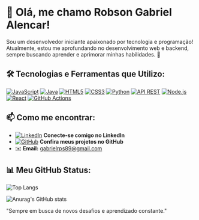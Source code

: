 # 👋 Olá, me chamo Robson Gabriel Alencar!

Sou um desenvolvedor iniciante apaixonado por tecnologia e programação! Atualmente, estou me aprofundando no desenvolvimento web e backend, sempre buscando aprender e aprimorar minhas habilidades. 🚀

## 🛠️ Tecnologias e Ferramentas que Utilizo:

[![JavaScript](https://img.shields.io/badge/-JavaScript-F7DF1E?style=flat-square&logo=javascript&logoColor=black)](https://developer.mozilla.org/pt-BR/docs/Web/JavaScript)
[![Java](https://img.shields.io/badge/-Java-007396?style=flat-square&logo=java&logoColor=white)](https://docs.oracle.com/en/java/)
[![HTML5](https://img.shields.io/badge/-HTML5-E34F26?style=flat-square&logo=html5&logoColor=white)](https://developer.mozilla.org/pt-BR/docs/Web/HTML)
[![CSS3](https://img.shields.io/badge/-CSS3-1572B6?style=flat-square&logo=css3&logoColor=white)](https://developer.mozilla.org/pt-BR/docs/Web/CSS)
[![Python](https://img.shields.io/badge/-Python-3776AB?style=flat-square&logo=python&logoColor=white)](https://www.python.org/doc/)
[![API REST](https://img.shields.io/badge/-API%20REST-FF6F00?style=flat-square&logo=api)](https://restfulapi.net/)
[![Node.js](https://img.shields.io/badge/-Node.js-339933?style=flat-square&logo=node.js&logoColor=white)](https://nodejs.org/en/docs/)
[![React](https://img.shields.io/badge/-React-61DAFB?style=flat-square&logo=react&logoColor=black)](https://reactjs.org/docs/getting-started.html)
[![GitHub Actions](https://img.shields.io/badge/-GitHub%20Actions-2088FF?style=flat-square&logo=github-actions&logoColor=white)](https://docs.github.com/en/actions)

## 📫 Como me encontrar:

- [![LinkedIn](https://img.shields.io/badge/-LinkedIn-0A66C2?style=flat-square&logo=linkedin&logoColor=white)](https://www.linkedin.com/in/robsongabrielalencar) **Conecte-se comigo no LinkedIn**
- [![GitHub](https://img.shields.io/badge/-GitHub-181717?style=flat-square&logo=github&logoColor=white)](https://github.com/robsongabrielalencar) **Confira meus projetos no GitHub**
- ✉️ **Email:** [gabrielrps89@gmail.com](gabrielrps89@gmail.com)
  
## 📊 Meu GitHub Status:

![Top Langs](https://github-readme-stats.vercel.app/api/top-langs/?username=robsongabrielalencar&size_weight=0.5&count_weight=0.5&theme=dark)

![Anurag's GitHub stats](https://github-readme-stats.vercel.app/api?username=robsongabrielalencar&show_icons=true&theme=dark)

"Sempre em busca de novos desafios e aprendizado constante."
